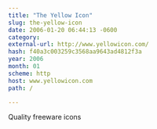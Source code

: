 ```yaml
---
title: "The Yellow Icon"
slug: the-yellow-icon
date: 2006-01-20 06:44:13 -0600
category: 
external-url: http://www.yellowicon.com/
hash: f40a3c003259c3568aa9643ad4812f3a
year: 2006
month: 01
scheme: http
host: www.yellowicon.com
path: /

---
```


Quality freeware icons
